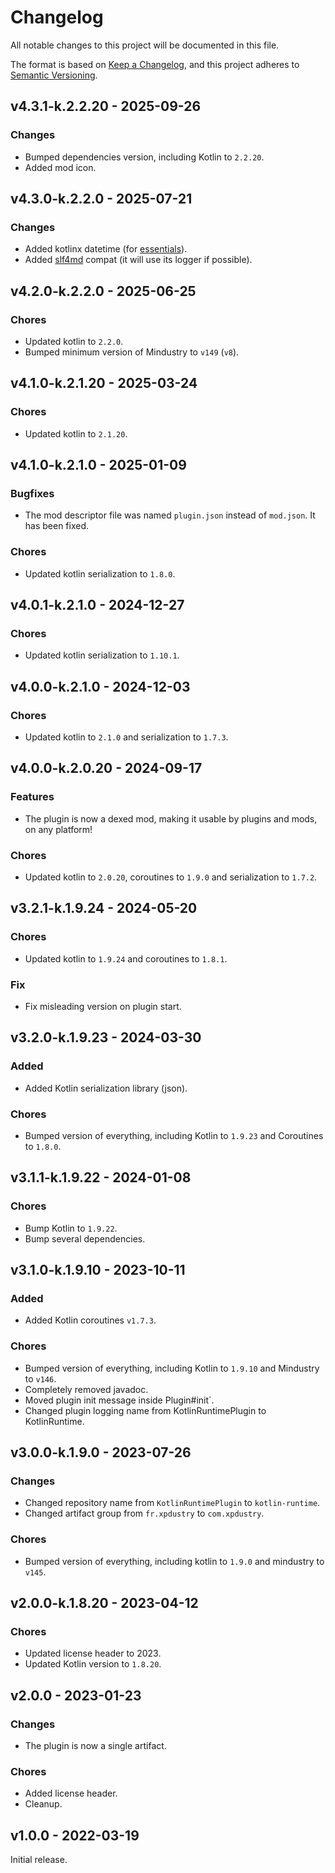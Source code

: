 # Changelog

All notable changes to this project will be documented in this file.

The format is based on [Keep a Changelog](http://keepachangelog.com/),
and this project adheres to [Semantic Versioning](http://semver.org/).

## v4.3.1-k.2.2.20 - 2025-09-26

### Changes

- Bumped dependencies version, including Kotlin to `2.2.20`.
- Added mod icon.

## v4.3.0-k.2.2.0 - 2025-07-21

### Changes

- Added kotlinx datetime (for [essentials](https://github.com/Kieaer/Essentials)).
- Added [slf4md](https://github.com/xpdustry/slf4md) compat (it will use its logger if possible).

## v4.2.0-k.2.2.0 - 2025-06-25

### Chores

- Updated kotlin to `2.2.0`.
- Bumped minimum version of Mindustry to `v149` (`v8`).

## v4.1.0-k.2.1.20 - 2025-03-24

### Chores

- Updated kotlin to `2.1.20`.

## v4.1.0-k.2.1.0 - 2025-01-09

### Bugfixes

- The mod descriptor file was named `plugin.json` instead of `mod.json`. It has been fixed.

### Chores

- Updated kotlin serialization to `1.8.0`.

## v4.0.1-k.2.1.0 - 2024-12-27

### Chores

- Updated kotlin serialization to `1.10.1`.

## v4.0.0-k.2.1.0 - 2024-12-03

### Chores

- Updated kotlin to `2.1.0` and serialization to `1.7.3`.

## v4.0.0-k.2.0.20 - 2024-09-17

### Features

- The plugin is now a dexed mod, making it usable by plugins and mods, on any platform!

### Chores

- Updated kotlin to `2.0.20`, coroutines to `1.9.0` and serialization to `1.7.2`.

## v3.2.1-k.1.9.24 - 2024-05-20

### Chores

- Updated kotlin to `1.9.24` and coroutines to `1.8.1`.

### Fix

- Fix misleading version on plugin start.

## v3.2.0-k.1.9.23 - 2024-03-30

### Added

- Added Kotlin serialization library (json).

### Chores

- Bumped version of everything, including Kotlin to `1.9.23` and Coroutines to `1.8.0`.

## v3.1.1-k.1.9.22 - 2024-01-08

### Chores

- Bump Kotlin to `1.9.22`.
- Bump several dependencies.

## v3.1.0-k.1.9.10 - 2023-10-11

### Added

- Added Kotlin coroutines `v1.7.3`.

### Chores

- Bumped version of everything, including Kotlin to `1.9.10` and Mindustry to `v146`.
- Completely removed javadoc.
- Moved plugin init message inside Plugin#init`.
- Changed plugin logging name from KotlinRuntimePlugin to KotlinRuntime.

## v3.0.0-k.1.9.0 - 2023-07-26

### Changes

- Changed repository name from `KotlinRuntimePlugin` to `kotlin-runtime`.
- Changed artifact group from `fr.xpdustry` to `com.xpdustry`.

### Chores

- Bumped version of everything, including kotlin to `1.9.0` and mindustry to `v145`.

## v2.0.0-k.1.8.20 - 2023-04-12

### Chores

- Updated license header to 2023.
- Updated Kotlin version to `1.8.20`.

## v2.0.0 - 2023-01-23

### Changes

- The plugin is now a single artifact.

### Chores

- Added license header.
- Cleanup.

## v1.0.0 - 2022-03-19

Initial release.
